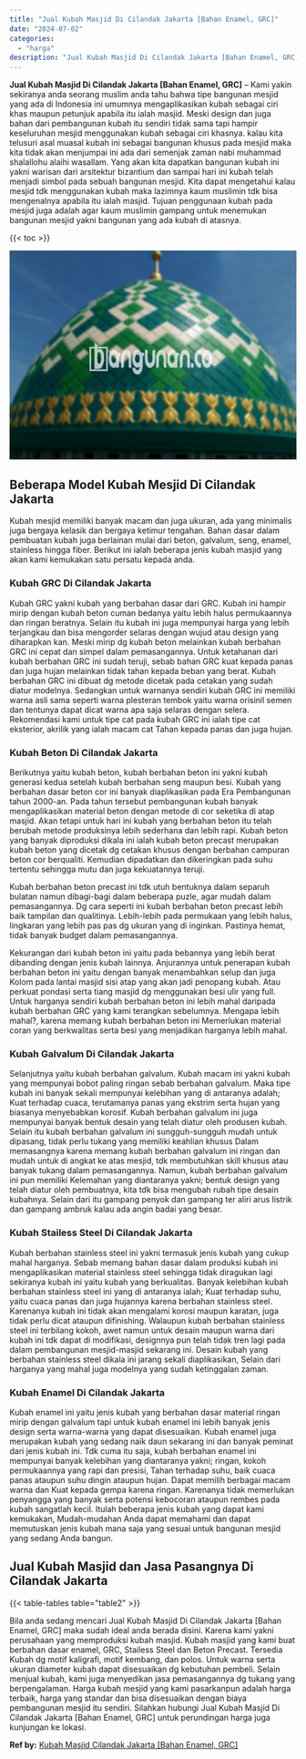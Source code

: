 ```yaml
---
title: "Jual Kubah Masjid Di Cilandak Jakarta [Bahan Enamel, GRC]"
date: "2024-07-02"
categories: 
  - "harga"
description: "Jual Kubah Masjid Di Cilandak Jakarta [Bahan Enamel, GRC]. Bila anda sedang mencari Jual Kubah Masjid Di Cilandak Jakarta [Bahan Enamel, GRC] maka sudah id..."
---
```


**Jual Kubah Masjid Di Cilandak Jakarta \[Bahan Enamel, GRC\]** – Kami yakin sekiranya anda seorang muslim anda tahu bahwa tipe bangunan mesjid yang ada di Indonesia ini umumnya mengaplikasikan kubah sebagai ciri khas maupun petunjuk apabila itu ialah masjid. Meski design dan juga bahan dari pembangunan kubah itu sendiri tidak sama tapi hampir keseluruhan mesjid menggunakan kubah sebagai ciri khasnya. kalau kita telusuri asal muasal kubah ini sebagai bangunan khusus pada mesjid maka kita tidak akan menjumpai ini ada dari semenjak zaman nabi muhammad shalallohu alaihi wasallam. Yang akan kita dapatkan bangunan kubah ini yakni warisan dari arsitektur bizantium dan sampai hari ini kubah telah menjadi simbol pada sebuah bangunan mesjid. Kita dapat mengetahui kalau mesjid tdk menggunakan kubah maka lazimnya kaum muslimin tdk bisa mengenalnya apabila itu ialah masjid. Tujuan penggunaan kubah pada mesjid juga adalah agar kaum muslimin gampang untuk menemukan bangunan mesjid yakni bangunan yang ada kubah di atasnya.

{{< toc >}}

![Jual Kubah Masjid Di Cilandak Jakarta [Bahan Enamel, GRC]](/images/jual-kubah-masjid-25.png)

## Beberapa Model Kubah Mesjid Di Cilandak Jakarta

Kubah mesjid memiliki banyak macam dan juga ukuran, ada yang minimalis juga bergaya kelasik dan bergaya ketimur tengahan. Bahan dasar dalam pembuatan kubah juga berlainan mulai dari beton, galvalum, seng, enamel, stainless hingga fiber. Berikut ini ialah beberapa jenis kubah masjid yang akan kami kemukakan satu persatu kepada anda.

### Kubah GRC Di Cilandak Jakarta

Kubah GRC yakni kubah yang berbahan dasar dari GRC. Kubah ini hampir mirip dengan kubah beton cuman bedanya yaitu lebih halus permukaannya dan ringan beratnya. Selain itu kubah ini juga mempunyai harga yang lebih terjangkau dan bisa mengorder selaras dengan wujud atau design yang diharapkan kan. Meski mirip dg kubah beton melainkan kubah berbahan GRC ini cepat dan simpel dalam pemasangannya. Untuk ketahanan dari kubah berbahan GRC ini sudah teruji, sebab bahan GRC kuat kepada panas dan juga hujan melainkan tidak tahan kepada beban yang berat. Kubah berbahan GRC ini dibuat dg metode dicetak pada cetakan yang sudah diatur modelnya. Sedangkan untuk warnanya sendiri kubah GRC ini memiliki warna asli sama seperti warna plesteran tembok yaitu warna orisinil semen dan tentunya dapat dicat warna apa saja selaras dengan selera. Rekomendasi kami untuk tipe cat pada kubah GRC ini ialah tipe cat eksterior, akrilik yang ialah macam cat Tahan kepada panas dan juga hujan.

### Kubah Beton Di Cilandak Jakarta

Berikutnya yaitu kubah beton, kubah berbahan beton ini yakni kubah generasi kedua setelah kubah berbahan seng maupun besi. Kubah yang berbahan dasar beton cor ini banyak diaplikasikan pada Era Pembangunan tahun 2000-an. Pada tahun tersebut pembangunan kubah banyak mengaplikasikan material beton dengan metode di cor seketika di atap masjid. Akan tetapi untuk hari ini kubah yang berbahan beton itu telah berubah metode produksinya lebih sederhana dan lebih rapi. Kubah beton yang banyak diproduksi dikala ini ialah kubah beton precast merupakan kubah beton yang dicetak dg cetakan khusus dengan berbahan campuran beton cor berqualiti. Kemudian dipadatkan dan dikeringkan pada suhu tertentu sehingga mutu dan juga kekuatannya teruji.

Kubah berbahan beton precast ini tdk utuh bentuknya dalam separuh bulatan namun dibagi-bagi dalam beberapa puzle, agar mudah dalam pemasangannya. Dg cara seperti ini kubah berbahan beton precast lebih baik tampilan dan qualitinya. Lebih-lebih pada permukaan yang lebih halus, lingkaran yang lebih pas pas dg ukuran yang di inginkan. Pastinya hemat, tidak banyak budget dalam pemasangannya.

Kekurangan dari kubah beton ini yaitu pada bebannya yang lebih berat dibanding dengan jenis kubah lainnya. Anjurannya untuk penerapan kubah berbahan beton ini yaitu dengan banyak menambahkan selup dan juga Kolom pada lantai masjid sisi atap yang akan jadi penopang kubah. Atau perkuat pondasi serta tiang masjid dg menggunakan besi ulir yang full. Untuk harganya sendiri kubah berbahan beton ini lebih mahal daripada kubah berbahan GRC yang kami terangkan sebelumnya. Mengapa lebih mahal?, karena memang kubah berbahan beton ini Memerlukan material coran yang berkwalitas serta besi yang menjadikan harganya lebih mahal.

### Kubah Galvalum Di Cilandak Jakarta

Selanjutnya yaitu kubah berbahan galvalum. Kubah macam ini yakni kubah yang mempunyai bobot paling ringan sebab berbahan galvalum. Maka tipe kubah ini banyak sekali mempunyai kelebihan yang di antaranya adalah; Kuat terhadap cuaca, terutamanya panas yang ekstrim serta hujan yang biasanya menyebabkan korosif. Kubah berbahan galvalum ini juga mempunyai banyak bentuk desain yang telah diatur oleh produsen kubah. Selain itu kubah berbahan galvalum ini sungguh-sungguh mudah untuk dipasang, tidak perlu tukang yang memiliki keahlian khusus Dalam memasangnya karena memang kubah berbahan galvalum ini ringan dan mudah untuk di angkat ke atas mesjid, tdk membutuhkan skill khusus atau banyak tukang dalam pemasangannya. Namun, kubah berbahan galvalum ini pun memiliki Kelemahan yang diantaranya yakni; bentuk design yang telah diatur oleh pembuatnya, kita tdk bisa mengubah rubah tipe desain kubahnya. Selain dari itu gampang penyok dan gampang ter aliri arus listrik dan gampang ambruk kalau ada angin badai yang besar.

### Kubah Stailess Steel Di Cilandak Jakarta

Kubah berbahan stainless steel ini yakni termasuk jenis kubah yang cukup mahal harganya. Sebab memang bahan dasar dalam produksi kubah ini mengaplikasikan material stainless steel sehingga tidak diragukan lagi sekiranya kubah ini yaitu kubah yang berkualitas. Banyak kelebihan kubah berbahan stainless steel ini yang di antaranya ialah; Kuat terhadap suhu, yaitu cuaca panas dan juga hujannya karena berbahan stainless steel. Karenanya kubah ini tidak akan mengalami korosi maupun karatan, juga tidak perlu dicat ataupun difinishing. Walaupun kubah berbahan stainless steel ini terbilang kokoh, awet namun untuk desain maupun warna dari kubah ini tdk dapat di modifikasi, designnya pun telah tidak tren lagi pada dalam pembangunan mesjid-masjid sekarang ini. Desain kubah yang berbahan stainless steel dikala ini jarang sekali diaplikasikan, Selain dari harganya yang mahal juga modelnya yang sudah ketinggalan zaman.

### Kubah Enamel Di Cilandak Jakarta

Kubah enamel ini yaitu jenis kubah yang berbahan dasar material ringan mirip dengan galvalum tapi untuk kubah enamel ini lebih banyak jenis design serta warna-warna yang dapat disesuaikan. Kubah enamel juga merupakan kubah yang sedang naik daun sekarang ini dan banyak peminat dari jenis kubah ini. Tdk cuma itu saja, kubah berbahan enamel ini mempunyai banyak kelebihan yang diantaranya yakni; ringan, kokoh permukaannya yang rapi dan presisi, Tahan terhadap suhu, baik cuaca panas ataupun suhu dingin ataupun hujan. Dapat memilih berbagai macam warna dan Kuat kepada gempa karena ringan. Karenanya tidak memerlukan penyangga yang banyak serta potensi kebocoran ataupun rembes pada kubah sangatlah kecil. Itulah beberapa jenis kubah yang dapat kami kemukakan, Mudah-mudahan Anda dapat memahami dan dapat memutuskan jenis kubah mana saja yang sesuai untuk bangunan mesjid yang sedang Anda bangun.

## Jual Kubah Masjid dan Jasa Pasangnya Di Cilandak Jakarta

{{< table-tables table="table2" >}}

Bila anda sedang mencari Jual Kubah Masjid Di Cilandak Jakarta \[Bahan Enamel, GRC\] maka sudah ideal anda berada disini. Karena kami yakni perusahaan yang memproduksi kubah masjid. Kubah masjid yang kami buat berbahan dasar enamel, GRC, Stailess Steel dan Beton Precast. Tersedia Kubah dg motif kaligrafi, motif kembang, dan polos. Untuk warna serta ukuran diameter kubah dapat disesuaikan dg kebutuhan pembeli. Selain menjual kubah, kami juga menyedikan jasa pemasangannya dg tukang yang berpengalaman. Harga kubah mesjid yang kami pasarkanpun adalah harga terbaik, harga yang standar dan bisa disesuaikan dengan biaya pembangunan mesjid itu sendiri. Silahkan hubungi Jual Kubah Masjid Di Cilandak Jakarta \[Bahan Enamel, GRC\] untuk perundingan harga juga kunjungan ke lokasi.

**Ref by:** [Kubah Masjid Cilandak Jakarta [Bahan Enamel, GRC]](https://id.wikipedia.org/wiki/Kubah)
